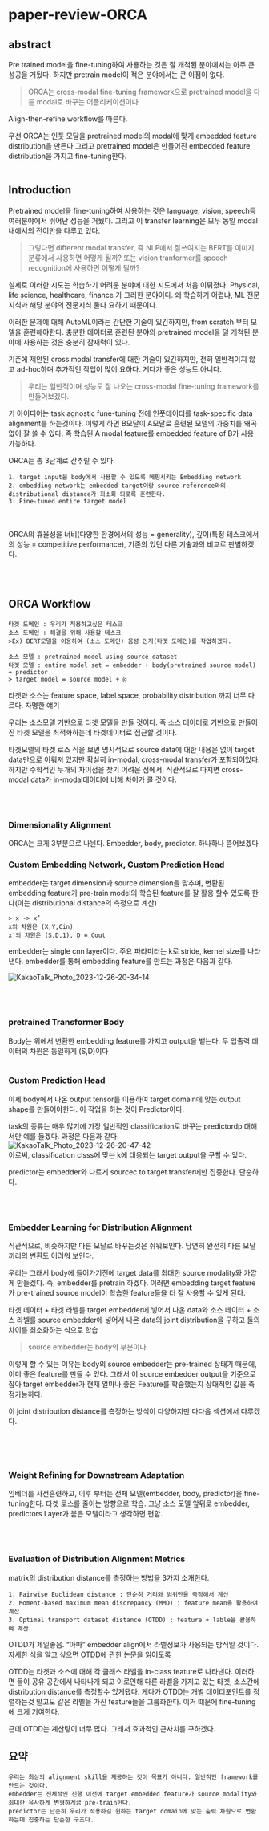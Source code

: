 # paper-review-ORCA

## abstract
Pre trained model을 fine-tuning하여 사용하는 것은 잘 개척된 분야에서는 아주 큰 성공을 거뒀다. 하지만 pretrain model이 적은 분야에서는 큰 이점이 없다. 
>ORCA는 cross-modal fine-tuning framework으로 pretrained model을 다른 modal로 바꾸는 어플리케이션이다.

Align-then-refine workflow를 따른다.

우선 ORCA는 인풋 모달을 pretrained model의 modal에 맞게 embedded feature distribution을 만든다
그리고 pretrained model은 만들어진 embedded feature distribution을 가지고 fine-tuning한다.
<br/><br/>
## Introduction
Pretrained model을 fine-tuning하여 사용하는 것은 language, vision, speech등 여러분야에서 뛰어난 성능을 거뒀다. 그리고 이 transfer learning은 모두 동일 modal내에서의 전이만을 다루고 있다.

> 그렇다면 different modal transfer, 즉 NLP에서 잘쓰여지는 BERT를 이미지 분류에서 사용하면 어떻게 될까?
>또는 vision tranformer를 speech recognition에 사용하면 어떻게 될까?

실제로 이러한 시도는 학습하기 어려운 분야에 대한 시도에서 처음 이뤄졌다.
Physical, life science, healthcare, finance 가 그러한 분야이다. 왜 학습하기 어렵냐, ML 전문지식과 해당 분야의 전문지식 둘다 요하기 때문이다.

이러한 문제에 대해 AutoML이라는 간단한 기술이 있긴하지만, from scratch 부터 모델을 훈련해야한다. 
충분한 데이터로 훈련된 분야의 pretrained model을  덜 개척된 분야에 사용하는 것은 충분히 잠재력이 있다. 

기존에 제안된 cross modal transfer에 대한 기술이 있긴하지만, 전혀 일반적이지 않고 ad-hoc하며 추가적인 작업이 많이 요하다. 게다가 좋은 성능도 아니다. 
>우리는 일반적이며 성능도 잘 나오는 cross-modal fine-tuning framework를 만들어보겠다.

키 아이디어는 task agnostic fune-tuning 전에 인풋데이터를 task-specific data alignment를 하는것이다.
이렇게 하면 B모달이 A모달로 훈련된 모델의 가중치를 왜곡없이 잘 쓸 수 있다. 즉 학습된 A modal feature를 embedded feature of B가 사용 가능하다.

ORCA는 총 3단계로 간추릴 수 있다.

    1. target input을 body에서 사용할 수 있도록 메핑시키는 Embedding network 
    2. embedding network는 embedded target이랑 source reference와의 distributional distance가 최소화 되로록 훈련한다.
    3. Fine-tuned entire target model

<br/><br/>ORCA의 휴율성을 너비(다양한 환경에서의 성능 = generality), 깊이(특정 테스크에서의 성능 = competitive performance), 기존의 있던 다른 기술과의 비교로 판별하겠다.

<br/><br/>
## ORCA Workflow

    타겟 도메인 : 우리가 적용하고싶은 테스크
    소스 도메인 : 해결을 위해 사용할 테스크
    >Ex) BERT모델을 이용하여 (소스 도메인) 음성 인지(타겟 도메인)를 작업하겠다.

    소스 모델 : pretrained model using source dataset
    타겟 모델 : entire model set = embedder + body(pretrained source model) + predictor
    > target model = source model + @


타겟과 소스는 feature space, label space, probability distribution 까지 너무 다르다. 자명한 얘기

우리는 소스모델 기반으로 타겟 모델을 만들 것이다. 즉 소스 데이터로 기반으로 만들어진 타겟 모델을 최적화하는데 타겟데이터로 접근할 것이다.

타겟모델의 타겟 로스 식을 보면 명시적으로 source data에 대한 내용은 없이 target data만으로 이뤄져 있지만 확실히 in-modal, cross-modal transfer가 포함되어있다. 하지만 수학적인 두개의 차이점을 찾기 어려운 점에서, 직관적으로 따지면 cross-modal data가 in-modal데이터에 비해 차이가 클 것이다.

<br/><br/>
### Dimensionality Alignment

ORCA는 크게 3부분으로 나뉜다. Embedder, body, predictor.  하나하나 뜯어보겠다

### Custom Embedding Network, Custom Prediction Head 

embedder는 target dimension과 source dimension을 맞추며, 변환된 embedding feature가 pre-train model의 학습된 feature를 잘 활용 할수 있도록 한다(이는 distributional distance의 측정으로 계산)

	> x -> x’
	x의 차원은 (X,Y,Cin)
	x’의 차원은 (S,D,1), D = Cout

embedder는 single cnn layer이다. 주요 파라미터는 k로 stride, kernel size를 나타낸다.
embedder를 통해 embedding feature를 만드는 과정은 다음과 같다.

![KakaoTalk_Photo_2023-12-26-20-34-14](https://github.com/machineHan/paper-review-ORCA/assets/154798552/d669c5a0-1a3a-4b2b-9c49-6c0d41dcf788)


<br/><br/>

### pretrained Transformer Body

Body는 위에서 변환한 embedding feature를 가지고 output을 뱉는다. 두 입출력 데이터의 차원은 동일하게 (S,D)이다
<br/><br/>

### Custom Prediction Head

이제 body에서 나온 output tensor를 이용하여 target domain에 맞는 output shape를 만들어야한다. 이 작업을 하는 것이 Predictor이다.

task의 종류는 매우 많기에 가장 일반적인 classification로 바꾸는 predictordp 대해서만 예를 들겠다. 과정은 다음과 같다.
<br/>
![KakaoTalk_Photo_2023-12-26-20-47-42](https://github.com/machineHan/paper-review-ORCA/assets/154798552/99f209c2-b956-436e-9c9c-975aae5aea3a)
<br/>
이로써, classification clsss에 맞는 k에 대응되는 target output을 구할 수 있다.

predictor는 embedder와 다르게 sourcec to target transfer에만 집중한다. 단순하다.

<br/><br/>

### Embedder Learning for Distribution Alignment

직관적으로, 비슷하지만 다른 모달로 바꾸는것은 쉬워보인다. 당연히 완전히 다른 모달끼리의 변환도 어려워 보인다.

우리는 그래서 body에 들어가기전에 target data를 최대한 source modality와 가깝게 만들겠다. 즉, embedder를 pretrain 하겠다. 이러면 embedding target feature가 pre-trained source model이 학습한 feature들을 더 잘 사용할 수 있게 된다.

타겟 데이터 + 타겟 라벨를 target embedder에 넣어서 나온 data와 소스 데이터 + 소스 라벨를 source embedder에 넣어서 나온 data의 joint distribution을 구하고 둘의 차이를 최소화하는 식으로 학습
>source embedder는 body의 부분이다.

이렇게 할 수 있는 이유는 body의 source embedder는 pre-trained 상태기 때문에, 이미 좋은 feature를 만들 수 있다. 그래서 이 source embedder output을 기준으로 잡아 target embedder가 현재 얼마나 좋은 Feature를 학습했는지 상대적인 값을 측정가능하다.

이 joint distribution distance를 측정하는 방식이 다양하지만 다다음 섹션에서 다루겠다.
<br/><br/>

<br/><br/>

### Weight Refining for Downstream Adaptation	

임베더를 사전훈련하고, 이후 부터는 전체 모델(embedder, body, predictor)을 fine-tuning한다. 타겟 로스를 줄이는 방향으로 학습. 그냥 소스 모델 앞뒤로 embedder, predictors Layer가 붙은 모델이라고 생각하면 편함.

<br/><br/>

### Evaluation of Distribution Alignment Metrics


matrix의 distribution distance를 측정하는 방법을 3가지 소개한다.

    1. Pairwise Euclidean distance : 단순히 거리와 범위만을 측정해서 계산
    2. Moment-based maximum mean discrepancy (MMD) : feature mean을 활용하여 계산
    3. Optimal transport dataset distance (OTDD) : feature + lable을 활용하여 계산

OTDD가 제일좋음. “아마” embedder align에서 라벨정보가 사용되는 방식일 것이다.
자세한 식을 알고 싶으면 OTDD에 관한 논문을 읽어도록

OTDD는 타겟과 소스에 대해 각 클래스 라벨을 in-class feature로 나타낸다. 이러하면 둘이 공유 공간에서 나타나개 되고 이로인해 다른 라벨을 가지고 있는 타겟, 소스간에 distribution distance를 측정할수 있게됐다.
게다가 OTDD는 개별 데이터포인트를 정렬하는것 말고도 같은 라벨을 가진 feature들을 그룹화한다. 이거 떄문에 fine-tuning에 크게 기여한다.

근데 OTDD는 계산량이 너무 많다. 그래서 효과적인 근사치를 구하겠다.



## 요약
	우리는 최상의 alignment skill을 제공하는 것이 목표가 아니다. 일반적인 framework를 만드는 것이다.
	embedder는 전체적인 진행 이전에 target embedded feature가 source modality와 최대한 유사하게 변형하게끔 pre-train한다.
 	predictor는 단순히 우리가 적용하길 윈하는 target domain에 맞는 출력 차원으로 변환하는데 집중하는 단순한 구조다.
